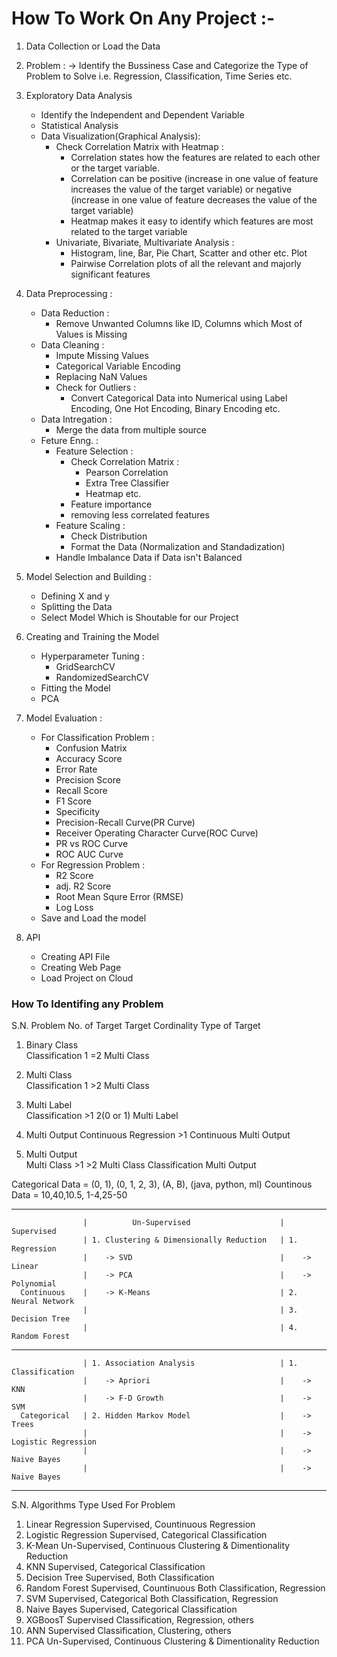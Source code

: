 # How To Work On Any Project :- 
 1. Data Collection or Load the Data
 2. Problem :
    -> Identify the Bussiness Case and Categorize the Type of Problem to Solve 
       i.e. Regression, Classification, Time Series etc.
 3. Exploratory Data Analysis 
    * Identify the Independent and Dependent Variable
    * Statistical Analysis 
    * Data Visualization(Graphical Analysis):
      * Check Correlation Matrix with Heatmap :
        - Correlation states how the features are related to each other or the target variable.
        - Correlation can be positive (increase in one value of feature increases the value of the target variable) or
          negative (increase in one value of feature decreases the value of the target variable)
        - Heatmap makes it easy to identify which features are most related to the target variable
      * Univariate, Bivariate, Multivariate Analysis :
        - Histogram, line, Bar, Pie Chart, Scatter and other etc. Plot
        - Pairwise Correlation plots of all the relevant and majorly significant features
 4. Data Preprocessing :
    * Data Reduction :
      - Remove Unwanted Columns like ID, Columns which Most of Values is Missing
    * Data Cleaning :
      - Impute Missing Values
      - Categorical Variable Encoding
      - Replacing NaN Values
      - Check for Outliers :
         + Convert Categorical Data into Numerical using Label Encoding, One Hot Encoding, Binary Encoding etc.
    * Data Intregation : 
      - Merge the data from multiple source 
    * Feture Enng. : 
      - Feature Selection : 
        - Check Correlation Matrix :
           * Pearson Correlation
           * Extra Tree Classifier
           * Heatmap etc.
        - Feature importance
        - removing less correlated features 
      - Feature Scaling : 
        - Check Distribution
        - Format the Data (Normalization and Standadization)
      - Handle Imbalance Data if Data isn't Balanced
 5. Model Selection and Building :
    * Defining X and y
    * Splitting the Data
    * Select Model Which is Shoutable for our Project
 6. Creating and Training the Model
    * Hyperparameter Tuning :
      - GridSearchCV
      - RandomizedSearchCV
    * Fitting the Model
    * PCA
 7. Model Evaluation :
    * For Classification Problem :
         - Confusion Matrix
         - Accuracy Score
         - Error Rate
         - Precision Score
         - Recall Score
         - F1 Score
         - Specificity
         - Precision-Recall Curve(PR Curve)
         - Receiver Operating Character Curve(ROC Curve)
         - PR vs ROC Curve
         - ROC AUC Curve
    * For Regression Problem :
        - R2 Score
        - adj. R2 Score
        - Root Mean Squre Error (RMSE)
        - Log Loss
    * Save and Load the model  
 
8. API
    * Creating API File
    * Creating Web Page
    * Load Project on Cloud

### How To Identifing any Problem

S.N.    Problem          No. of Target        Target Cordinality         Type of Target
  1.    Binary Class           
        Classification         1                    =2                     Multi Class

  2.    Multi Class           
        Classification         1                    >2                     Multi Class
  
  3.    Multi Label   
        Classification        >1                    2(0 or 1)              Multi Label
        
  4.    Multi Output                                                       Continuous
        Regression            >1                    Continuous             Multi Output 
  
  5.    Multi Output                                                       
        Multi Class           >1                    >2                     Multi Class
        Classification                                                     Multi Output
        
Categorical Data = (0, 1), (0, 1, 2, 3), (A, B), (java, python, ml)
 Countinous Data = 10,40,10.5, 1-4,25-50
 
----------------------------------------------------------------------------------------------------

                    |          Un-Supervised                    |          Supervised
                    | 1. Clustering & Dimensionally Reduction   | 1. Regression
                    |    -> SVD                                 |    -> Linear                                 
                    |    -> PCA                                 |    -> Polynomial
      Continuous    |    -> K-Means                             | 2. Neural Network
                    |                                           | 3. Decision Tree
                    |                                           | 4. Random Forest
                    
----------------------------------------------------------------------------------------------------- 

                    | 1. Association Analysis                   | 1. Classification
                    |    -> Apriori                             |    -> KNN 
                    |    -> F-D Growth                          |    -> SVM
      Categorical   | 2. Hidden Markov Model                    |    -> Trees
                    |                                           |    -> Logistic Regression
                    |                                           |    -> Naive Bayes
                    |                                           |    -> Naive Bayes
                    
------------------------------------------------------------------------------------------------------

S.N.   Algorithms            Type                        Used For Problem
  1.   Linear Regression     Supervised, Countinuous     Regression
  2.   Logistic Regression   Supervised, Categorical     Classification
  3.   K-Mean                Un-Supervised, Continuous   Clustering & Dimentionality Reduction
  4.   KNN                   Supervised, Categorical     Classification
  5.   Decision Tree         Supervised, Both            Classification
  6.   Random Forest         Supervised, Countinuous     Both Classification, Regression
  7.   SVM                   Supervised, Categorical     Both Classification, Regression
  8.   Naive Bayes           Supervised, Categorical     Classification
  9.   XGBoosT               Supervised                  Classification, Regression, others
 10.   ANN                   Supervised                  Classification, Clustering, others 
 11.   PCA                   Un-Supervised, Continuous   Clustering & Dimentionality Reduction 